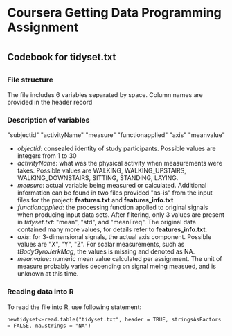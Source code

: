 # Coursera Getting Data Programming Assignment 
# 


## Codebook for **tidyset.txt**
## 

### File structure
The file includes 6 variables separated by space.  Column names are provided in the header record

### Description of variables
"subjectid" "activityName" "measure" "functionapplied" "axis" "meanvalue"

* *objectid*:  consealed identity of study participants.  Possible values are integers from 1 to 30
* *activityName*: what was the physical activity when measurements were takes.  Possible values are WALKING, WALKING_UPSTAIRS, WALKING_DOWNSTAIRS, SITTING, STANDING, LAYING.
* *measure*:  actual variable being measured or calculated.  Additional information can be found in two files provided "as-is" from the input files for the project:  **features.txt** and **features_info.txt**
* *functionapplied*: the processing function applied to original signals when producing input data sets.  After filtering, only 3 values are present in *tidyset.txt*: "mean", "std", and "meanFreq".  The original data contained many more values, for details refer to **features_info.txt**.
* *axis*: for 3-dimensional signals, the actual axis component.  Possible values are "X", "Y", "Z".  For scalar measurements, such as *tBodyGyroJerkMag*, the values is missing and denoted as NA.
* *meanvalue*: numeric mean value calculated per assignment.  The unit of measure probably varies depending on signal meing measued, and is unknown at this time.

### Reading data into R
To read the file into R, use following statement:

`newtidyset<-read.table("tidyset.txt", header = TRUE, stringsAsFactors = FALSE, na.strings = "NA")
`

